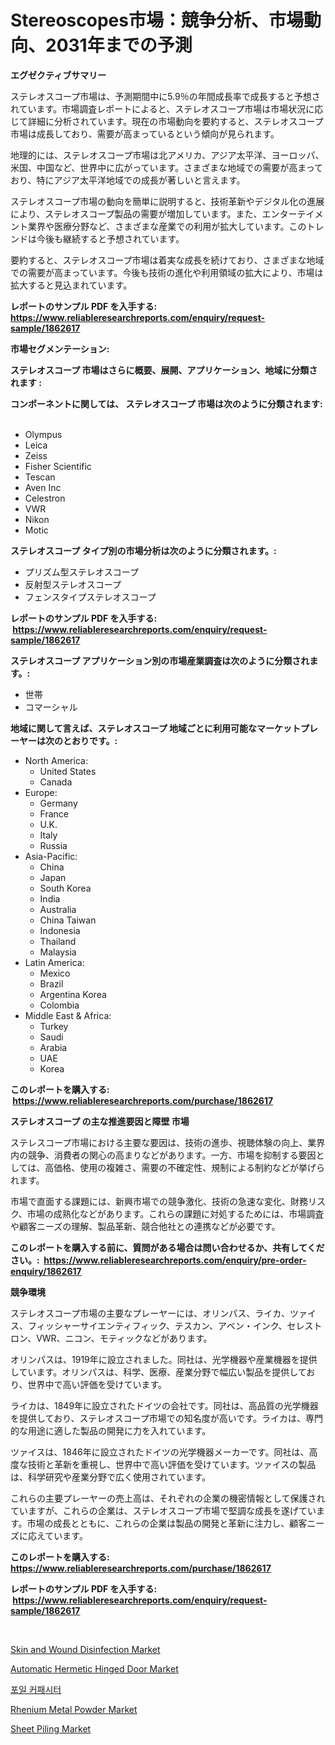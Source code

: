 <p><h1>Stereoscopes市場：競争分析、市場動向、2031年までの予測</h1></p><p><strong>エグゼクティブサマリー</strong></p>
<p><p>ステレオスコープ市場は、予測期間中に5.9％の年間成長率で成長すると予想されています。市場調査レポートによると、ステレオスコープ市場は市場状況に応じて詳細に分析されています。現在の市場動向を要約すると、ステレオスコープ市場は成長しており、需要が高まっているという傾向が見られます。</p><p>地理的には、ステレオスコープ市場は北アメリカ、アジア太平洋、ヨーロッパ、米国、中国など、世界中に広がっています。さまざまな地域での需要が高まっており、特にアジア太平洋地域での成長が著しいと言えます。</p><p>ステレオスコープ市場の動向を簡単に説明すると、技術革新やデジタル化の進展により、ステレオスコープ製品の需要が増加しています。また、エンターテイメント業界や医療分野など、さまざまな産業での利用が拡大しています。このトレンドは今後も継続すると予想されています。</p><p>要約すると、ステレオスコープ市場は着実な成長を続けており、さまざまな地域での需要が高まっています。今後も技術の進化や利用領域の拡大により、市場は拡大すると見込まれています。</p></p>
<p><strong>レポートのサンプル PDF を入手する: <a href="https://www.reliableresearchreports.com/enquiry/request-sample/1862617">https://www.reliableresearchreports.com/enquiry/request-sample/1862617</a></strong></p>
<p><strong>市場セグメンテーション:</strong></p>
<p><strong> ステレオスコープ 市場はさらに概要、展開、アプリケーション、地域に分類されます :</strong></p>
<p><strong>コンポーネントに関しては、 ステレオスコープ 市場は次のように分類されます: &nbsp;</strong></p>
<p><ul><li>Olympus</li><li>Leica</li><li>Zeiss</li><li>Fisher Scientific</li><li>Tescan</li><li>Aven Inc</li><li>Celestron</li><li>VWR</li><li>Nikon</li><li>Motic</li></ul></p>
<p><strong> ステレオスコープ タイプ別の市場分析は次のように分類されます。:</strong></p>
<p><ul><li>プリズム型ステレオスコープ</li><li>反射型ステレオスコープ</li><li>フェンスタイプステレオスコープ</li></ul></p>
<p><strong>レポートのサンプル PDF を入手する: &nbsp;<a href="https://www.reliableresearchreports.com/enquiry/request-sample/1862617">https://www.reliableresearchreports.com/enquiry/request-sample/1862617</a></strong></p>
<p><strong> ステレオスコープ アプリケーション別の市場産業調査は次のように分類されます。:</strong></p>
<p><ul><li>世帯</li><li>コマーシャル</li></ul></p>
<p><strong>地域に関して言えば、ステレオスコープ 地域ごとに利用可能なマーケットプレーヤーは次のとおりです。:</strong></p>
<p><ul>
    <li>
        North America:
        <ul>
            <li>United States</li>
            <li>Canada</li>
        </ul>
    </li>
    <li>
        Europe:
        <ul>
            <li>Germany</li>
            <li>France</li>
            <li>U.K.</li>
            <li>Italy</li>
            <li>Russia</li>
        </ul>
    </li>
    <li>
        Asia-Pacific:
        <ul>
            <li>China</li>
            <li>Japan</li>
            <li>South Korea</li>
            <li>India</li>
            <li>Australia</li>
            <li>China Taiwan</li>
            <li>Indonesia</li>
            <li>Thailand</li>
            <li>Malaysia</li>
        </ul>
    </li>
    <li>
        Latin America:
        <ul>
            <li>Mexico</li>
            <li>Brazil</li>
            <li>Argentina Korea</li>
            <li>Colombia</li>
        </ul>
    </li>
    <li>
        Middle East & Africa:
        <ul>
            <li>Turkey</li>
            <li>Saudi</li>
            <li>Arabia</li>
            <li>UAE</li>
            <li>Korea</li>
        </ul>
    </li>
    </ul></p>
<p><strong>このレポートを購入する: &nbsp;<a href="https://www.reliableresearchreports.com/purchase/1862617">https://www.reliableresearchreports.com/purchase/1862617</a></strong></p>
<p><strong>ステレオスコープ の主な推進要因と障壁 市場</strong></p>
<p><p>ステレスコープ市場における主要な要因は、技術の進歩、視聴体験の向上、業界内の競争、消費者の関心の高まりなどがあります。一方、市場を抑制する要因としては、高価格、使用の複雑さ、需要の不確定性、規制による制約などが挙げられます。</p><p>市場で直面する課題には、新興市場での競争激化、技術の急速な変化、財務リスク、市場の成熟化などがあります。これらの課題に対処するためには、市場調査や顧客ニーズの理解、製品革新、競合他社との連携などが必要です。</p></p>
<p><strong>このレポートを購入する前に、質問がある場合は問い合わせるか、共有してください。:&nbsp; <a href="https://www.reliableresearchreports.com/enquiry/pre-order-enquiry/1862617">https://www.reliableresearchreports.com/enquiry/pre-order-enquiry/1862617</a></strong></p>
<p><strong>競争環境</strong></p>
<p><p>ステレオスコープ市場の主要なプレーヤーには、オリンパス、ライカ、ツァイス、フィッシャーサイエンティフィック、テスカン、アベン・インク、セレストロン、VWR、ニコン、モティックなどがあります。</p><p>オリンパスは、1919年に設立されました。同社は、光学機器や産業機器を提供しています。オリンパスは、科学、医療、産業分野で幅広い製品を提供しており、世界中で高い評価を受けています。</p><p>ライカは、1849年に設立されたドイツの会社です。同社は、高品質の光学機器を提供しており、ステレオスコープ市場での知名度が高いです。ライカは、専門的な用途に適した製品の開発に力を入れています。</p><p>ツァイスは、1846年に設立されたドイツの光学機器メーカーです。同社は、高度な技術と革新を重視し、世界中で高い評価を受けています。ツァイスの製品は、科学研究や産業分野で広く使用されています。</p><p>これらの主要プレーヤーの売上高は、それぞれの企業の機密情報として保護されていますが、これらの企業は、ステレオスコープ市場で堅調な成長を遂げています。市場の成長とともに、これらの企業は製品の開発と革新に注力し、顧客ニーズに応えています。</p></p>
<p><strong>このレポートを購入する: &nbsp; <a href="https://www.reliableresearchreports.com/purchase/1862617">https://www.reliableresearchreports.com/purchase/1862617</a></strong></p>
<p><strong>レポートのサンプル PDF を入手する: &nbsp;<a href="https://www.reliableresearchreports.com/enquiry/request-sample/1862617">https://www.reliableresearchreports.com/enquiry/request-sample/1862617</a></strong><strong></strong></p>
<p>&nbsp;</p>
<p><p><a href="https://sudsy-motorcycle-bbc.notion.site/Skin-and-Wound-Disinfection-Market-Size-Growing-and-Forecasted-for-period-from-2024-2031-and-provi-cfd99f45a4ff434395a22952856ed696">Skin and Wound Disinfection Market</a></p><p><a href="https://issuu.com/reportprime-2/docs/automatic-hermetic-hinged-door-market-size-2030.pp">Automatic Hermetic Hinged Door Market</a></p><p><a href="https://github.com/lzrvbyqzftro57/Market-Research-Report-List-1/blob/main/3103611191782.md">포일 커패시터</a></p><p><a href="https://view.publitas.com/reportprime-1/rhenium-metal-powder-market-a-comprehensive-report-of-its-market-share-growth-trends-2024-2031/">Rhenium Metal Powder Market</a></p><p><a href="https://github.com/gulaimolin/Market-Research-Report-List-3/blob/main/sheet-piling-market.md">Sheet Piling Market</a></p></p>